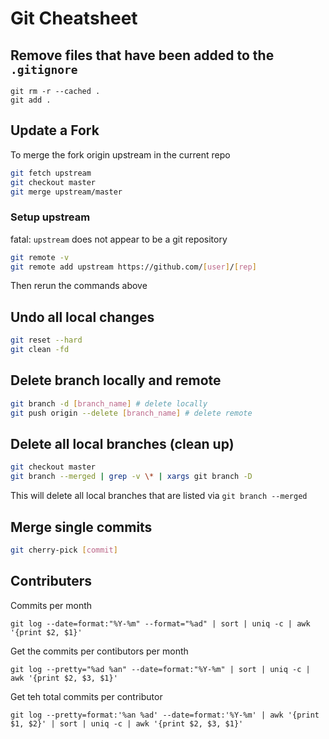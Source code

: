 # Git Cheatsheet

## Remove files that have been added to the `.gitignore`

```
git rm -r --cached .
git add .
```

## Update a Fork

To merge the fork origin upstream in the current repo

```sh
git fetch upstream
git checkout master
git merge upstream/master
```

### Setup upstream
fatal: `upstream` does not appear to be a git repository

```sh
git remote -v
git remote add upstream https://github.com/[user]/[rep]
```

Then rerun the commands above

## Undo all local changes

```sh
git reset --hard
git clean -fd
```

## Delete branch locally and remote
```sh
git branch -d [branch_name] # delete locally
git push origin --delete [branch_name] # delete remote
```

## Delete all local branches (clean up)
```sh
git checkout master
git branch --merged | grep -v \* | xargs git branch -D 
```

This will delete all local branches that are listed via `git branch --merged`


## Merge single commits

```sh
git cherry-pick [commit]
```


## Contributers

Commits per month

```git log --date=format:"%Y-%m" --format="%ad" | sort | uniq -c | awk '{print $2, $1}'```

Get the commits per contibutors per month

```git log --pretty="%ad %an" --date=format:"%Y-%m" | sort | uniq -c | awk '{print $2, $3, $1}'```

Get teh total commits per contributor

```git log --pretty=format:'%an %ad' --date=format:'%Y-%m' | awk '{print $1, $2}' | sort | uniq -c | awk '{print $2, $3, $1}'```
